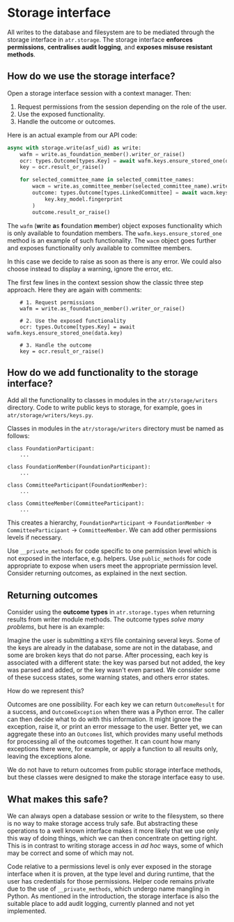# Storage interface

All writes to the database and filesystem are to be mediated through the storage interface in `atr.storage`. The storage interface **enforces permissions**, **centralises audit logging**, and **exposes misuse resistant methods**.

## How do we use the storage interface?

Open a storage interface session with a context manager. Then:

1. Request permissions from the session depending on the role of the user.
2. Use the exposed functionality.
3. Handle the outcome or outcomes.

Here is an actual example from our API code:

```python
async with storage.write(asf_uid) as write:
    wafm = write.as_foundation_member().writer_or_raise()
    ocr: types.Outcome[types.Key] = await wafm.keys.ensure_stored_one(data.key)
    key = ocr.result_or_raise()

    for selected_committee_name in selected_committee_names:
        wacm = write.as_committee_member(selected_committee_name).writer_or_raise()
        outcome: types.Outcome[types.LinkedCommittee] = await wacm.keys.associate_fingerprint(
            key.key_model.fingerprint
        )
        outcome.result_or_raise()
```

The `wafm` (**w**rite **a**s **f**oundation **m**ember) object exposes functionality which is only available to foundation members. The `wafm.keys.ensure_stored_one` method is an example of such functionality. The `wacm` object goes further and exposes functionality only available to committee members.

In this case we decide to raise as soon as there is any error. We could also choose instead to display a warning, ignore the error, etc.

The first few lines in the context session show the classic three step approach. Here they are again with comments:

```
    # 1. Request permissions
    wafm = write.as_foundation_member().writer_or_raise()

    # 2. Use the exposed functionality
    ocr: types.Outcome[types.Key] = await wafm.keys.ensure_stored_one(data.key)

    # 3. Handle the outcome
    key = ocr.result_or_raise()
```

## How do we add functionality to the storage interface?

Add all the functionality to classes in modules in the `atr/storage/writers` directory. Code to write public keys to storage, for example, goes in `atr/storage/writers/keys.py`.

Classes in modules in the `atr/storage/writers` directory must be named as follows:

```
class FoundationParticipant:
    ...

class FoundationMember(FoundationParticipant):
    ...

class CommitteeParticipant(FoundationMember):
    ...

class CommitteeMember(CommitteeParticipant):
    ...
```

This creates a hierarchy, `FoundationParticipant` → `FoundationMember` → `CommitteeParticipant` → `CommitteeMember`. We can add other permissions levels if necessary.

Use `__private_methods` for code specific to one permission level which is not exposed in the interface, e.g. helpers. Use `public_methods` for code appropriate to expose when users meet the appropriate permission level. Consider returning outcomes, as explained in the next section.

## Returning outcomes

Consider using the **outcome types** in `atr.storage.types` when returning results from writer module methods. The outcome types _solve many problems_, but here is an example:

Imagine the user is submitting a `KEYS` file containing several keys. Some of the keys are already in the database, some are not in the database, and some are broken keys that do not parse. After processing, each key is associated with a different state: the key was parsed but not added, the key was parsed and added, or the key wasn't even parsed. We consider some of these success states, some warning states, and others error states.

How do we represent this?

Outcomes are one possibility. For each key we can return `OutcomeResult` for a success, and `OutcomeException` when there was a Python error. The caller can then decide what to do with this information. It might ignore the exception, raise it, or print an error message to the user. Better yet, we can aggregate these into an `Outcomes` list, which provides many useful methods for processing all of the outcomes together. It can count how many exceptions there were, for example, or apply a function to all results only, leaving the exceptions alone.

We do not have to return outcomes from public storage interface methods, but these classes were designed to make the storage interface easy to use.

## What makes this safe?

We can always open a database session or write to the filesystem, so there is no way to make storage access truly safe. But abstracting these operations to a well known interface makes it more likely that we use only this way of doing things, which we can then concentrate on getting right. This is in contrast to writing storage access in _ad hoc_ ways, some of which may be correct and some of which may not.

Code relative to a permissions level is only ever exposed in the storage interface when it is proven, at the type level and during runtime, that the user has credentials for those permissions. Helper code remains private due to the use of `__private_methods`, which undergo name mangling in Python. As mentioned in the introduction, the storage interface is also the suitable place to add audit logging, currently planned and not yet implemented.
